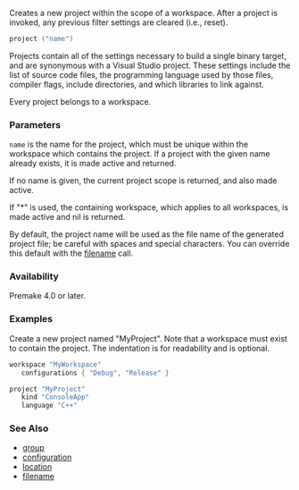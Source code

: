 Creates a new project within the scope of a workspace.  After a project is invoked, any previous filter settings are cleared (i.e., reset).

```lua
project ("name")
```

Projects contain all of the settings necessary to build a single binary target, and are synonymous with a Visual Studio project. These settings include the list of source code files, the programming language used by those files, compiler flags, include directories, and which libraries to link against.

Every project belongs to a workspace.

### Parameters ###

`name` is the name for the project, which must be unique within the workspace which contains the project. If a project with the given name already exists, it is made active and returned.

If no name is given, the current project scope is returned, and also made active.

If "\*" is used, the containing workspace, which applies to all workspaces, is made active and nil is returned.

By default, the project name will be used as the file name of the generated project file; be careful with spaces and special characters. You can override this default with the [filename](filename.md) call.

### Availability ###

Premake 4.0 or later.

### Examples ###

Create a new project named "MyProject". Note that a workspace must exist to contain the project. The indentation is for readability and is optional.

```lua
workspace "MyWorkspace"
   configurations { "Debug", "Release" }

project "MyProject"
   kind "ConsoleApp"
   language "C++"
```

### See Also ###

* [group](group.md)
* [configuration](configuration.md)
* [location](location.md)
* [filename](filename.md)
